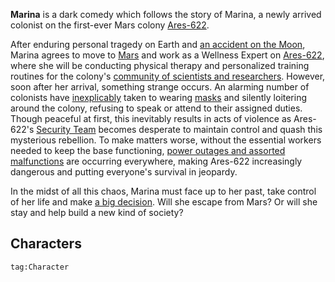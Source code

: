
**Marina** is a dark comedy which follows the story of Marina, a newly arrived colonist on the first-ever Mars colony [Ares-622](Ares-622.md). 

After enduring personal tragedy on Earth and [an accident on the Moon](Luna.md), Marina agrees to move to [Mars](Mars.md) and work as a Wellness Expert on [Ares-622](Ares-622.md), where she will be conducting physical therapy and personalized training routines for the colony's [community of scientists and researchers](Departments.md). However, soon after her arrival, something strange occurs. An alarming number of colonists have [inexplicably](LogosPathogenesis.md) taken to wearing [masks](Domino.md) and silently loitering around the colony, refusing to speak or attend to their assigned duties. Though peaceful at first, this inevitably results in acts of violence as Ares-622's [Security Team](SecurityDept.md) becomes desperate to maintain control and quash this mysterious rebellion. To make matters worse, without the essential workers needed to keep the base functioning, [power outages and assorted malfunctions](Chaos.md) are occurring everywhere, making Ares-622 increasingly dangerous and putting everyone's survival in jeopardy.

In the midst of all this chaos, Marina must face up to her past, take control of her life and make [a big decision](Endings.md). Will she escape from Mars? Or will she stay and help build a new kind of society? 

## Characters
```query
tag:Character
```
